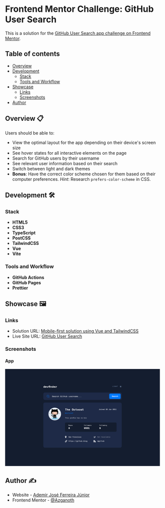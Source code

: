 # Frontend Mentor Challenge: GitHub User Search

This is a solution for the [GitHub User Search app challenge on Frontend Mentor](https://www.frontendmentor.io/challenges/github-user-search-app-Q09YOgaH6).

## Table of contents

- [Overview](#overview)
- [Development](#development)
  - [Stack](#stack)
  - [Tools and Workflow](#tools-and-workflow)
- [Showcase](#showcase)
  - [Links](#links)
  - [Screenshots](#screenshots)
- [Author](#author)

## <a name="overview">Overview 📋</a>

Users should be able to:

- View the optimal layout for the app depending on their device's screen size
- See hover states for all interactive elements on the page
- Search for GitHub users by their username
- See relevant user information based on their search
- Switch between light and dark themes
- **Bonus**: Have the correct color scheme chosen for them based on their computer preferences. _Hint_: Research `prefers-color-scheme` in CSS.

## <a name="development">Development 🛠️</a>

### Stack

- **HTML5**
- **CSS3**
- **TypeScript**
- **PostCSS**
- **TailwindCSS**
- **Vue**
- **Vite**

### Tools and Workflow

- **GitHub Actions**
- **GitHub Pages**
- **Prettier**

## <a name="showcase">Showcase 🖼️</a>

### Links

- Solution URL: [Mobile-first solution using Vue and TailwindCSS](https://www.frontendmentor.io/solutions/mobilefirst-solution-using-vue-and-tailwindcss-lH_W6pqWep)
- Live Site URL: [GitHub User Search](https://azganoth.github.io/github-user-search-app/)

### Screenshots

#### App

![](/screenshot.png)

## <a name="author">Author ✍️</a>

- Website - [Ademir José Ferreira Júnior](https://github.com/Azganoth)
- Frontend Mentor - [@Azganoth](https://www.frontendmentor.io/profile/Azganoth)
